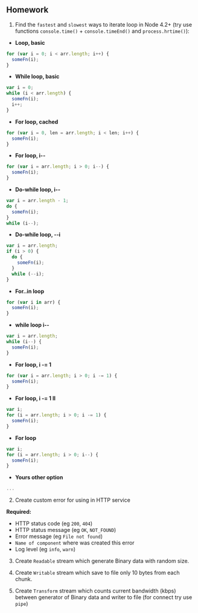 ## Homework

1. Find the `fastest` and `slowest` ways to iterate loop in Node 4.2+ (try use functions `console.time()` + `console.timeEnd()` and `process.hrtime()`):

 - **Loop, basic**
	
```js
for (var i = 0; i < arr.length; i++) {
  someFn(i);
}
```

 - **While loop, basic**
	
```js
var i = 0;
while (i < arr.length) {
  someFn(i);
  i++;
}
```

 - **For loop, cached**
	
```js
for (var i = 0, len = arr.length; i < len; i++) {
  someFn(i);
}
```

 - **For loop, i--**
	
```js
for (var i = arr.length; i > 0; i--) {
  someFn(i);
}
```

 - **Do-while loop, i--**
	
```js
var i = arr.length - 1;
do {
  someFn(i);
}
while (i--);
```

 - **Do-while loop, --i**
	
```js
var i = arr.length;
if (i > 0) {
  do {
    someFn(i);
  }
  while (--i);
}
```

 - **For..in loop**
	
```js
for (var i in arr) {
  someFn(i);
}
```

 - **while loop i--**
	
```js
var i = arr.length;
while (i--) {
  someFn(i);
}
```

 - **For loop, i -= 1**
	
```js
for (var i = arr.length; i > 0; i -= 1) {
  someFn(i);
}
```

 - **For loop, i -= 1 II**
	
```js
var i;
for (i = arr.length; i > 0; i -= 1) {
  someFn(i);
}
```

 - **For loop**
	
```js
var i;
for (i = arr.length; i > 0; i--) {
  someFn(i);
}
```

 - **Yours other option**
 
```js
...
```

2. Create custom error for using in HTTP service

**Required:**

 - HTTP status code (eg `200`, `404`)
 - HTTP status message (eg `OK`, `NOT_FOUND`)
 - Error message (eg `File not found`)
 - `Name of component` where was created this error
 - Log level (eg `info`, `warn`)


3. Create `Readable` stream which generate Binary data with random size.

4. Create `Writable` stream which save to file only 10 bytes from each chunk.

5. Create `Transform` stream which counts current bandwidth (kbps) between generator of Binary data and writer to file (for connect try use `pipe`)
